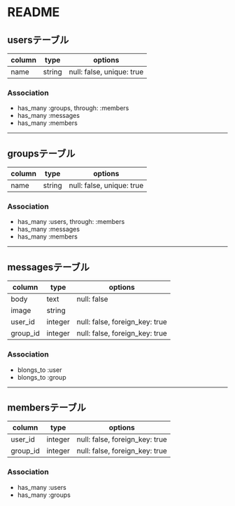 # README

## usersテーブル
|column|type|options|
|------|----|-------|
|name|string|null: false, unique: true|

### Association
- has_many :groups, through: :members
- has_many :messages
- has_many :members

*****

## groupsテーブル
|column|type|options|
|------|----|-------|
|name|string|null: false, unique: true|

### Association
- has_many :users, through: :members
- has_many :messages
- has_many :members

*****


## messagesテーブル
|column|type|options|
|------|----|-------|
|body|text|null: false|
|image|string||
|user_id|integer|null: false, foreign_key: true|
|group_id|integer|null: false, foreign_key: true|

### Association
- blongs_to :user
- blongs_to :group

*****

## membersテーブル
|column|type|options|
|------|----|-------|
|user_id|integer|null: false, foreign_key: true|
|group_id|integer|null: false, foreign_key: true|

### Association
- has_many :users
- has_many :groups









